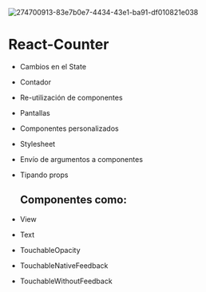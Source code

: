 
![274700913-83e7b0e7-4434-43e1-ba91-df010821e038](https://github.com/manuelsalinas-mx/ReactNative-Samples/assets/110424672/4c3823fd-00ca-432c-8998-b0802dc88c74)

# React-Counter

- Cambios en el State
- Contador
- Re-utilización de componentes
- Pantallas
- Componentes personalizados
- Stylesheet
- Envío de argumentos a componentes
- Tipando props

  ## Componentes como:
- View
- Text
- TouchableOpacity
- TouchableNativeFeedback
- TouchableWithoutFeedback
